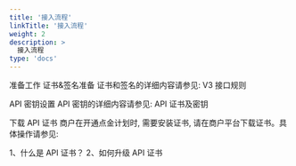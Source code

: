 ```yaml
---
title: '接入流程'
linkTitle: '接入流程'
weight: 2
description: >
  接入流程
type: 'docs'
---
```


准备工作
证书&签名准备
证书和签名的详细内容请参见: V3 接口规则

API 密钥设置
API 密钥的详细内容请参见: API 证书及密钥

下载 API 证书
商户在开通点金计划时, 需要安装证书, 请在商户平台下载证书。具体操作请参见:

1、什么是 API 证书？ 2、如何升级 API 证书

